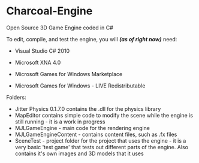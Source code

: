 # Charcoal-Engine
Open Source 3D Game Engine coded in C#

To edit, compile, and test the engine, you will ***(as of right now)*** need:

* Visual Studio C# 2010

* Microsoft XNA 4.0

* Microsoft Games for Windows Marketplace

* Microsoft Games for Windows - LIVE Redistributable

Folders:

* Jitter Physics 0.1.7.0 contains the .dll for the physics library
* MapEditor contains simple code to modify the scene while 
            the engine is still running - it is a work in progress
* MJLGameEngine - main code for the rendering engine
* MJLGameEngineContent - contains content files, such as .fx files
* SceneTest - project folder for the project that uses the engine - 
            it is a very basic 'test game' that tests out different
            parts of the engine. Also contains it's own images and 
            3D models that it uses
